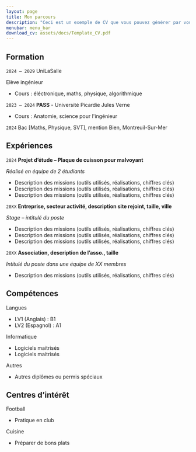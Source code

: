 ```yaml
---
layout: page
title: Mon parcours
description: "Ceci est un exemple de CV que vous pouvez générer par vous-même"
menubar: menu_bar
download_cv: assets/docs/Template_CV.pdf
---
```


## Formation 

`2024 – 2029`
UniLaSalle

Elève ingénieur 
* Cours : éléctronique, maths, physique, algorithmique

`2023 – 2024`
**PASS** - Université Picardie Jules Verne
* Cours : Anatomie, science pour l'ingénieur

`2024`
Bac [Maths, Physique, SVT], mention Bien, Montreuil-Sur-Mer

## Expériences

`2024` **Projet d’étude – Plaque de cuisson pour malvoyant**

_Réalisé en équipe de 2 étudiants_
* Description des missions (outils utilisés, réalisations, chiffres clés)
* Description des missions (outils utilisés, réalisations, chiffres clés)
* Description des missions (outils utilisés, réalisations, chiffres clés)


`20XX` **Entreprise, secteur activité, description site rejoint, taille, ville**

_Stage – intitulé du poste_
* Description des missions (outils utilisés, réalisations, chiffres clés)
* Description des missions (outils utilisés, réalisations, chiffres clés)
* Description des missions (outils utilisés, réalisations, chiffres clés)

`20XX` **Association, description de l’asso., taille**

_Intitulé du poste dans une équipe de XX membres_
* Description des missions (outils utilisés, réalisations, chiffres clés)

## Compétences

Langues
* LV1 (Anglais) : B1 
* LV2 (Espagnol) : A1

Informatique
* Logiciels maitrisés
* Logiciels maitrisés

Autres
* Autres diplômes ou permis spéciaux

## Centres d’intérêt

Football
* Pratique en club 

Cuisine
* Préparer de bons plats
